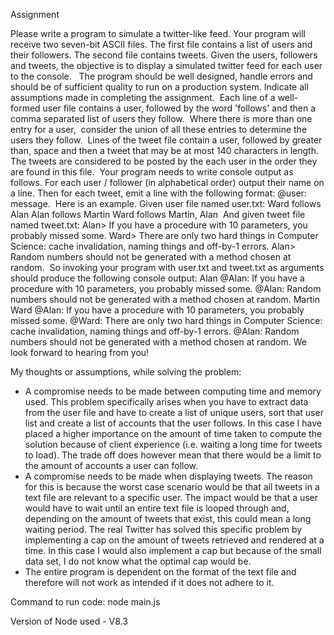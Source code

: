 Assignment

Please write a program to simulate a twitter-like feed. Your program will receive two seven-bit ASCII files. The first file contains a list of users and their followers. The second file contains tweets. Given the users, followers and tweets, the objective is to display a simulated twitter feed for each user to the console. 
 The program should be well designed, handle errors and should be of sufficient quality to run on a production system. Indicate all assumptions made in completing the assignment.
 Each line of a well-formed user file contains a user, followed by the word 'follows' and then a comma separated list of users they follow.  Where there is more than one entry for a user,  consider the union of all these entries to determine the users they follow.
 Lines of the tweet file contain a user, followed by greater than, space and then a tweet that may be at most 140 characters in length. The tweets are considered to be posted by the each user in the order they are found in this file.
 Your program needs to write console output as follows. For each user / follower (in alphabetical order) output their name on a line. Then for each tweet, emit a line with the following format: <tab>@user: <space>message.
 Here is an example. Given user file named user.txt:
Ward follows Alan
Alan follows Martin
Ward follows Martin, Alan
 And given tweet file named tweet.txt:
Alan> If you have a procedure with 10 parameters, you probably missed some.
Ward> There are only two hard things in Computer Science: cache invalidation, naming things and off-by-1 errors.
Alan> Random numbers should not be generated with a method chosen at random.
 So invoking your program with user.txt and tweet.txt as arguments should produce the following console output:
Alan
@Alan: If you have a procedure with 10 parameters, you probably missed some.
@Alan: Random numbers should not be generated with a method chosen at random.
Martin
Ward
@Alan: If you have a procedure with 10 parameters, you probably missed some.
@Ward: There are only two hard things in Computer Science: cache invalidation, naming things and off-by-1 errors.
@Alan: Random numbers should not be generated with a method chosen at random.
We look forward to hearing from you!

My thoughts or assumptions, while solving the problem:
- A compromise needs to be made between computing time and memory used. This problem specifically arises when you have to extract data from the user file and have to create a list of unique users, sort that user list and create a list of accounts that the user follows. In this case I have placed a higher importance on the amount of time taken to compute the solution because of client experience  (i.e. waiting a long time for tweets to load). The trade off does however mean that there would be a limit to the amount of accounts a user can follow. 
- A compromise needs to be made when displaying tweets. The reason for this is because the worst case scenario would be that all tweets in a text file are relevant to a specific user. The impact would be that a user would have to wait until an entire text file is looped through and, depending on the amount of tweets that exist, this could mean a long waiting period. The real Twitter has solved this specific problem by implementing a cap on the amount of tweets retrieved and rendered at a time. In this case I would also implement a cap but because of the small data set, I do not know what the optimal cap would be.
- The entire program is dependent on the format of the text file and therefore will not work as intended if it does not adhere to it.

Command to run code: node main.js

Version of Node used - V8.3
